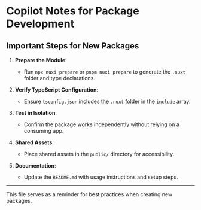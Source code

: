 # Copilot Notes for Package Development

## Important Steps for New Packages

1. **Prepare the Module**:

   - Run `npx nuxi prepare` or `pnpm nuxi prepare` to generate the `.nuxt` folder and type declarations.

2. **Verify TypeScript Configuration**:

   - Ensure `tsconfig.json` includes the `.nuxt` folder in the `include` array.

3. **Test in Isolation**:

   - Confirm the package works independently without relying on a consuming app.

4. **Shared Assets**:

   - Place shared assets in the `public/` directory for accessibility.

5. **Documentation**:
   - Update the `README.md` with usage instructions and setup steps.

---

This file serves as a reminder for best practices when creating new packages.
